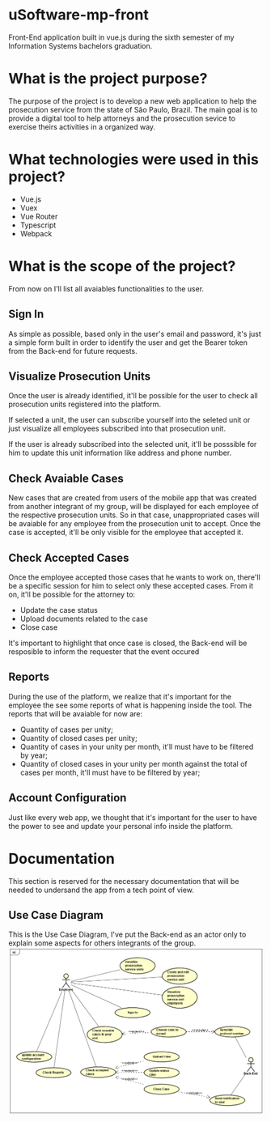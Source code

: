 # uSoftware-mp-front
Front-End application built in vue.js during the sixth semester of my Information Systems bachelors graduation.

# What is the project purpose?
The purpose of the project is to develop a new web application to help the prosecution service from the state of São Paulo, Brazil. The main goal is to provide a digital tool to help attorneys and the prosecution sevice to exercise theirs activities in a organized way.

# What technologies were used in this project?
- Vue.js
- Vuex
- Vue Router
- Typescript
- Webpack

# What is the scope of the project?
From now on I'll list all avaiables functionalities to the user.

## Sign In
As simple as possible, based only in the user's email and password, it's just a simple form built in order to identify the user and get the Bearer token from the Back-end for future requests.

## Visualize Prosecution Units
Once the user is already identified, it'll be possible for the user to check all prosecution units registered into the platform.

If selected a unit, the user can subscribe yourself into the seleted unit or just visualize all employees subscribed into that prosecution unit.

If the user is already subscribed into the selected unit, it'll be posssible for him to update this unit information like address and phone number.

## Check Avaiable Cases
New cases that are created from users of the mobile app that was created from another integrant of my group, will be displayed for each employee of the respective prosecution units. So in that case, unappropriated cases will be avaiable for any employee from the prosecution unit to accept. Once the case is accepted, it'll be only visible for the employee that accepted it.

## Check Accepted Cases
Once the employee accepted those cases that he wants to work on, there'll be a specific session for him to select only these accepted cases. From it on, it'll be possible for the attorney to:
- Update the case status
- Upload documents related to the case
- Close case

It's important to highlight that once case is closed, the Back-end will be resposible to inform the requester that the event occured

## Reports
During the use of the platform, we realize that it's important for the employee the see some reports of what is happening inside the tool. The reports that will be avaiable for now are:
- Quantity of cases per unity;
- Quantity of closed cases per unity;
- Quantity of cases in your unity per month, it'll must have to be filtered by year;
- Quantity of closed cases in your unity per month against the total of cases per month, it'll must have to be filtered by year;

## Account Configuration
Just like every web app, we thought that it's important for the user to have the power to see and update your personal info inside the platform.

# Documentation
This section is reserved for the necessary documentation that will be needed to undersand the app from a tech point of view.

## Use Case Diagram
This is the Use Case Diagram, I've put the Back-end as an actor only to explain some aspects for others integrants of the group.
![Alt text](docs/use_case_english.png)
